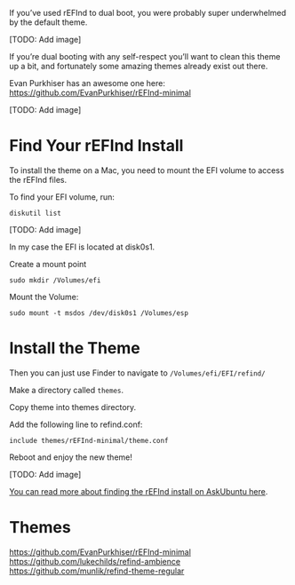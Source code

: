 If you’ve used rEFInd to dual boot, you were probably super underwhelmed by the default theme.

[TODO: Add image]

If you’re dual booting with any self-respect you’ll want to clean this theme up a bit, and fortunately some amazing themes already exist out there.

Evan Purkhiser has an awesome one here: https://github.com/EvanPurkhiser/rEFInd-minimal

[TODO: Add image]

# Find Your rEFInd Install

To install the theme on a Mac, you need to mount the EFI volume to access the rEFInd files.

To find your EFI volume, run:

    diskutil list

[TODO: Add image]

In my case the EFI is located at disk0s1.

Create a mount point

    sudo mkdir /Volumes/efi

Mount the Volume:

    sudo mount -t msdos /dev/disk0s1 /Volumes/esp
 
# Install the Theme

Then you can just use Finder to navigate to `/Volumes/efi/EFI/refind/`

Make a directory called `themes`.

Copy theme into themes directory.

Add the following line to refind.conf:

    include themes/rEFInd-minimal/theme.conf

Reboot and enjoy the new theme!

[TODO: Add image]

[You can read more about finding the rEFInd install on AskUbuntu here](https://askubuntu.com/questions/468483/where-can-i-find-the-refind-conf-configuration-file).

# Themes

https://github.com/EvanPurkhiser/rEFInd-minimal
https://github.com/lukechilds/refind-ambience
https://github.com/munlik/refind-theme-regular